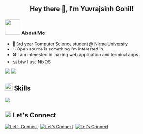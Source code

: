 <h2 align="center">
  Hey there 👋,
  I'm Yuvrajsinh Gohil!
</h2>

### <img src="https://media.giphy.com/media/VgCDAzcKvsR6OM0uWg/giphy.gif" width="50"> About Me

- 📖 3rd year Computer Science student @ [Nirma University](https://nirmauni.ac.in/)
- ✨ Open source is something I'm interested in.
- 🛠️ I am interested in making web application and terminal apps
- [<img src="https://skillicons.dev/icons?i=nix" height="16em" align="center" alt="Nixos Logo" title="Nixos Logo"/>](https://nixos.org/) btw I use NixOS

<p>
  <img src="https://github-readme-stats.vercel.app/api?username=yuvrajsinh5252&show_icons=true&icon_color=CE1D2D&text_color=718096&bg_color=00000000&hide_title=true&hide_border=true" />
  <img src="https://github-readme-stats.vercel.app/api/top-langs?username=yuvrajsinh5252&show_icons=true&icon_color=CE1D2D&text_color=718096&bg_color=00000000&hide_title=true&hide_border=true&layout=compact" />
</p>

## <img height="24" src="https://user-images.githubusercontent.com/74038190/212284087-bbe7e430-757e-4901-90bf-4cd2ce3e1852.gif" /> Skills

  <img src="https://skillicons.dev/icons?i=ts,js,python,c,cpp,bash,react,elysia,nextjs,tailwind,docker,vim" />

## <img height="20" src="https://user-images.githubusercontent.com/74038190/214644145-264f4759-7633-441e-9d67-d8dda9d50d26.gif" /> Let's Connect

[![Let's Connect](https://skillicons.dev/icons?i=discord)](https://discord.gg/btrchHkQ)&nbsp;
[![Let's Connect](https://skillicons.dev/icons?i=linkedin)](https://www.linkedin.com/in/yuvrajsinh-gohil099)&nbsp;
[![Let's Connect](https://go-skill-icons.vercel.app/api/icons?i=x)](https://x.com/Yuvrajsinh_099)
